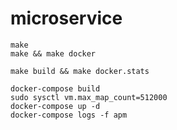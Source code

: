 # microservice

```console
make
make && make docker

make build && make docker.stats
```

```console
docker-compose build
sudo sysctl vm.max_map_count=512000
docker-compose up -d
docker-compose logs -f apm
```
